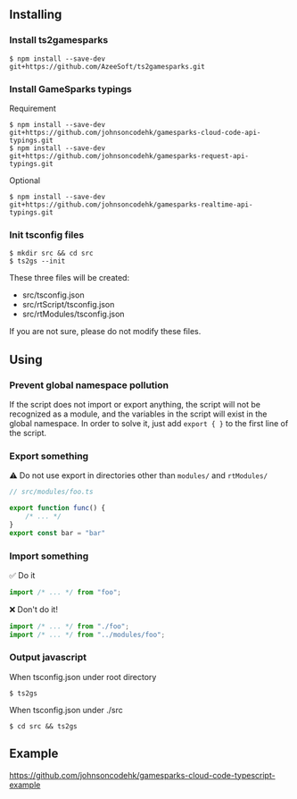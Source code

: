 ## Installing

### Install ts2gamesparks
```console
$ npm install --save-dev git+https://github.com/AzeeSoft/ts2gamesparks.git
```

### Install GameSparks typings
Requirement
```console
$ npm install --save-dev git+https://github.com/johnsoncodehk/gamesparks-cloud-code-api-typings.git
$ npm install --save-dev git+https://github.com/johnsoncodehk/gamesparks-request-api-typings.git
```
Optional
```console
$ npm install --save-dev git+https://github.com/johnsoncodehk/gamesparks-realtime-api-typings.git
```

### Init tsconfig files
```console
$ mkdir src && cd src
$ ts2gs --init
```
These three files will be created:
- src/tsconfig.json
- src/rtScript/tsconfig.json
- src/rtModules/tsconfig.json

If you are not sure, please do not modify these files.

## Using

### Prevent global namespace pollution
If the script does not import or export anything, the script will not be recognized as a module, and the variables in the script will exist in the global namespace.
In order to solve it, just add ```export { }``` to the first line of the script.

### Export something
:warning: Do not use export in directories other than ```modules/``` and ```rtModules/```
```typescript
// src/modules/foo.ts

export function func() {
	/* ... */
}
export const bar = "bar"
```

### Import something
:white_check_mark: Do it
```typescript
import /* ... */ from "foo";
```
:x: Don't do it!
```typescript
import /* ... */ from "./foo";
import /* ... */ from "../modules/foo";
```

### Output javascript
When tsconfig.json under root directory
```console
$ ts2gs
```
When tsconfig.json under ./src
```console
$ cd src && ts2gs
```

## Example
https://github.com/johnsoncodehk/gamesparks-cloud-code-typescript-example
